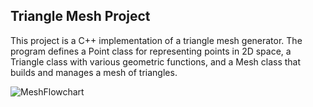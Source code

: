 ## Triangle Mesh Project
This project is a C++ implementation of a triangle mesh generator. 
The program defines a Point class for representing points in 2D space, a Triangle class with various geometric functions, and a Mesh class that builds and manages a mesh of triangles. 


![MeshFlowchart](https://github.com/andrew-tawfik/Render2DShape/blob/main/MeshFlowchart.png)

    
